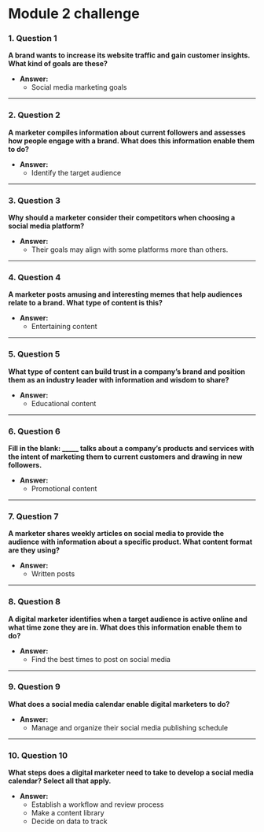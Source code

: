 # Module 2 challenge


### 1. **Question 1**  
**A brand wants to increase its website traffic and gain customer insights. What kind of goals are these?**

- **Answer:**  
  - Social media marketing goals

---

### 2. **Question 2**  
**A marketer compiles information about current followers and assesses how people engage with a brand. What does this information enable them to do?**

- **Answer:**  
  - Identify the target audience

---

### 3. **Question 3**  
**Why should a marketer consider their competitors when choosing a social media platform?**

- **Answer:**  
  - Their goals may align with some platforms more than others.

---

### 4. **Question 4**  
**A marketer posts amusing and interesting memes that help audiences relate to a brand. What type of content is this?**

- **Answer:**  
  - Entertaining content

---

### 5. **Question 5**  
**What type of content can build trust in a company’s brand and position them as an industry leader with information and wisdom to share?**

- **Answer:**  
  - Educational content

---

### 6. **Question 6**  
**Fill in the blank: _____ talks about a company’s products and services with the intent of marketing them to current customers and drawing in new followers.**

- **Answer:**  
  - Promotional content

---

### 7. **Question 7**  
**A marketer shares weekly articles on social media to provide the audience with information about a specific product. What content format are they using?**

- **Answer:**  
  - Written posts

---

### 8. **Question 8**  
**A digital marketer identifies when a target audience is active online and what time zone they are in. What does this information enable them to do?**

- **Answer:**  
  - Find the best times to post on social media

---

### 9. **Question 9**  
**What does a social media calendar enable digital marketers to do?**

- **Answer:**  
  - Manage and organize their social media publishing schedule

---

### 10. **Question 10**  
**What steps does a digital marketer need to take to develop a social media calendar? Select all that apply.**

- **Answer:**  
  - Establish a workflow and review process  
  - Make a content library  
  - Decide on data to track
